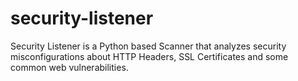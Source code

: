 # security-listener
Security Listener is a Python based Scanner that analyzes security misconfigurations about HTTP Headers, SSL Certificates and some common web vulnerabilities.
